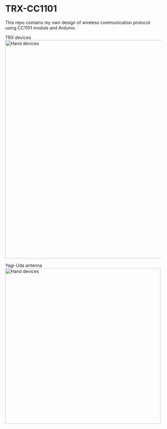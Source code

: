 # TRX-CC1101
This repo contains my own design of wireless communication protocol using CC1101 module and Arduino.


TRX devices\
<img src="https://drive.google.com/uc?export=view&id=1Uci1UT0_EOHAvdtt0YMWxeMCOk1tThMh" width=700 title="Hand devices">


Yagi-Uda antenna\
<img src="https://drive.google.com/uc?export=view&id=11tkwsAlljjqIFOGZduAgbeYCxE5YX0Wh" width=500 title="Hand devices">



<!---

Google Drive links
Devices:
https://drive.google.com/file/d/1Uci1UT0_EOHAvdtt0YMWxeMCOk1tThMh/view?usp=sharing

Antenna:
https://drive.google.com/file/d/11tkwsAlljjqIFOGZduAgbeYCxE5YX0Wh/view?usp=sharing
--->
